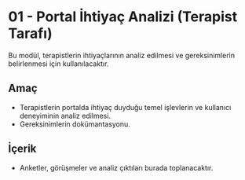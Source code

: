 # 01 - Portal İhtiyaç Analizi (Terapist Tarafı)

Bu modül, terapistlerin ihtiyaçlarının analiz edilmesi ve gereksinimlerin belirlenmesi için kullanılacaktır.

## Amaç
- Terapistlerin portalda ihtiyaç duyduğu temel işlevlerin ve kullanıcı deneyiminin analiz edilmesi.
- Gereksinimlerin dokümantasyonu.

## İçerik
- Anketler, görüşmeler ve analiz çıktıları burada toplanacaktır.